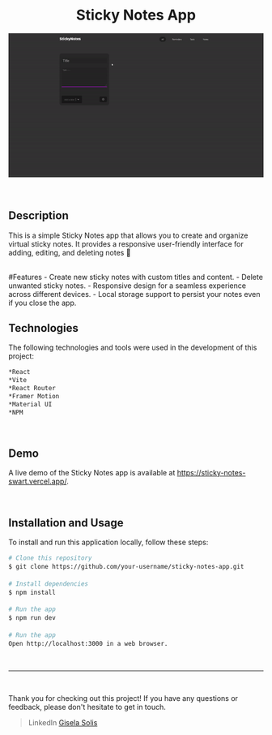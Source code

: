 <h1 align="center">
  <br>
  Sticky Notes App
  <br>
</h1>

![preview](public/preview.gif)

<br>

## Description
This is a simple Sticky Notes app that allows you to create and organize virtual sticky notes. It provides a responsive user-friendly interface for adding, editing, and deleting notes 🌟

<br>
#Features
    - Create new sticky notes with custom titles and content.
    - Delete unwanted sticky notes.
    - Responsive design for a seamless experience across different devices.
    - Local storage support to persist your notes even if you close the app.
<br>

## Technologies

The following technologies and tools were used in the development of this project:

    *React
    *Vite
    *React Router
    *Framer Motion
    *Material UI
    *NPM
<br>

## Demo

A live demo of the Sticky Notes app is available at https://sticky-notes-swart.vercel.app/.

<br>

## Installation and Usage

To install and run this application locally, follow these steps:

```bash
# Clone this repository
$ git clone https://github.com/your-username/sticky-notes-app.git

# Install dependencies
$ npm install

# Run the app
$ npm run dev

# Run the app
Open http://localhost:3000 in a web browser.
```

<br>
<hr>
<br>

Thank you for checking out this project! If you have any questions or feedback, please don't hesitate to get in touch.
> LinkedIn [Gisela Solis](https://www.linkedin.com/in/giselasolis/)

